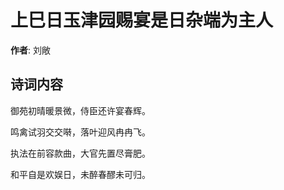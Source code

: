 # 上巳日玉津园赐宴是日杂端为主人

**作者**: 刘敞

## 诗词内容

御苑初晴暖景微，侍臣还许宴春辉。

鸣禽试羽交交啭，落叶迎风冉冉飞。

执法在前容款曲，大官先置尽膏肥。

和平自是欢娱日，未醉春醪未可归。

